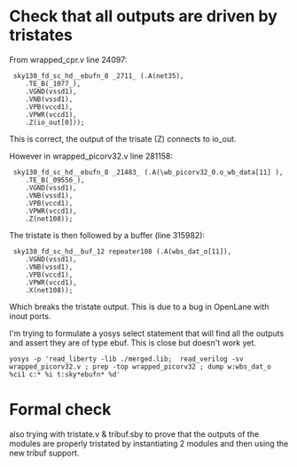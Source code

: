 # Check that all outputs are driven by tristates

From wrapped_cpr.v line 24097:

     sky130_fd_sc_hd__ebufn_8 _2711_ (.A(net35),
        .TE_B(_1077_),
        .VGND(vssd1),
        .VNB(vssd1),
        .VPB(vccd1),
        .VPWR(vccd1),
        .Z(io_out[0]));

This is correct, the output of the trisate (Z) connects to io_out.

However in wrapped_picorv32.v line 281158:

     sky130_fd_sc_hd__ebufn_8 _21483_ (.A(\wb_picorv32_0.o_wb_data[11] ),
        .TE_B(_09556_),
        .VGND(vssd1),
        .VNB(vssd1),
        .VPB(vccd1),
        .VPWR(vccd1),
        .Z(net108));

The tristate is then followed by a buffer (line 315982):

     sky130_fd_sc_hd__buf_12 repeater108 (.A(wbs_dat_o[11]),
        .VGND(vssd1),
        .VNB(vssd1),
        .VPB(vccd1),
        .VPWR(vccd1),
        .X(net108));

Which breaks the tristate output. This is due to a bug in OpenLane with inout ports.

I'm trying to formulate a yosys select statement that will find all the outputs and assert they are of type ebuf.
This is close but doesn't work yet.

    yosys -p 'read_liberty -lib ./merged.lib;  read_verilog -sv wrapped_picorv32.v ; prep -top wrapped_picorv32 ; dump w:wbs_dat_o %ci1 c:* %i t:sky*ebufn* %d'

# Formal check

also trying with tristate.v & tribuf.sby to prove that the outputs of the modules are properly tristated by instantiating 2 modules and then using the new tribuf support.
